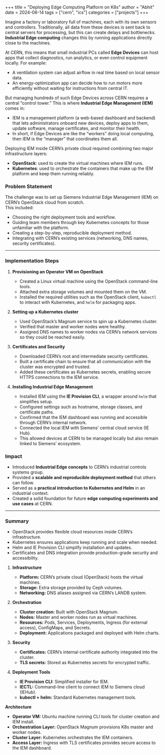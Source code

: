+++
title = "Deploying Edge Computing Platform on K8s"
author = "Abhit"
date = 2024-06-14
tags = ["cern", "ics"]
categories = ["projects"]
+++

Imagine a factory or laboratory full of machines, each with its own sensors and controllers. Traditionally, all data from these devices is sent back to central servers for processing, but this can create delays and bottlenecks. **Industrial Edge computing** changes this by running applications directly close to the machines.  

<!--more--> 
At CERN, this means that small industrial PCs called **Edge Devices** can host apps that collect diagnostics, run analytics, or even control equipment locally. For example:  
- A ventilation system can adjust airflow in real time based on local sensor data.  
- An energy-optimization app can decide how to run motors more efficiently without waiting for instructions from central IT.  

But managing hundreds of such Edge Devices across CERN requires a central “control tower.” This is where **Industrial Edge Management (IEM)** comes in:  
- IEM is a management platform (a web-based dashboard and backend) that lets administrators onboard new devices, deploy apps to them, update software, manage certificates, and monitor their health.  
- In short, if Edge Devices are like the “workers” doing local computing, then IEM is the “manager” that coordinates them all.  

Deploying IEM inside CERN’s private cloud required combining two major infrastructure layers:  
- **OpenStack**: used to create the virtual machines where IEM runs.  
- **Kubernetes**: used to orchestrate the containers that make up the IEM platform and keep them running reliably.  

### Problem Statement
The challenge was to set up Siemens Industrial Edge Management (IEM) on CERN’s OpenStack cloud from scratch.  
This included:  
- Choosing the right deployment tools and workflow.  
- Guiding team members through key Kubernetes concepts for those unfamiliar with the platform.
- Creating a step-by-step, reproducible deployment method.  
- Integrating with CERN’s existing services (networking, DNS names, security certificates).  

---

### Implementation Steps
1. **Provisioning an Operator VM on OpenStack**  
   - Created a Linux virtual machine using the OpenStack command-line tools.  
   - Attached extra storage volumes and mounted them on the VM.  
   - Installed the required utilities such as the OpenStack client, `kubectl` to interact with Kubernetes, and `helm` for packaging apps.  

2. **Setting up a Kubernetes cluster**  
   - Used OpenStack’s Magnum service to spin up a Kubernetes cluster.  
   - Verified that master and worker nodes were healthy.  
   - Assigned DNS names to worker nodes via CERN’s network services so they could be reached easily.  

3. **Certificates and Security**  
   - Downloaded CERN’s root and intermediate security certificates.  
   - Built a certificate chain to ensure that all communication with the cluster was encrypted and trusted.  
   - Added these certificates as Kubernetes secrets, enabling secure HTTPS connections to the IEM service.  

4. **Installing Industrial Edge Management**  
   - Installed IEM using the **IE Provision CLI**, a wrapper around `helm` that simplifies setup.  
   - Configured settings such as hostname, storage classes, and certificate paths.  
   - Confirmed that the IEM dashboard was running and accessible through CERN’s internal network.  
   - Connected the local IEM with Siemens’ central cloud service (IE Hub).  
   - This allowed devices at CERN to be managed locally but also remain linked to Siemens’ ecosystem.  

### Impact
- Introduced **Industrial Edge concepts** to CERN’s industrial controls systems group.  
- Provided a **scalable and reproducible deployment method** that others can follow.  
- Served as a **practical introduction to Kubernetes and Helm** in an industrial context.  
- Created a solid foundation for future **edge computing experiments and use cases** at CERN.  

---

### Summary
- OpenStack provides flexible cloud resources inside CERN’s infrastructure.  
- Kubernetes ensures applications keep running and scale when needed.  
- Helm and IE Provision CLI simplify installation and updates.  
- Certificates and DNS integration provide production-grade security and accessibility.  

1. **Infrastructure**
   - **Platform:** CERN’s private cloud (OpenStack) hosts the virtual machines.  
   - **Storage:** Extra storage provided by Ceph volumes.  
   - **Networking:** DNS aliases assigned via CERN’s LANDB system.  

2. **Orchestration**
   - **Cluster creation:** Built with OpenStack Magnum.  
   - **Nodes:** Master and worker nodes run as virtual machines.  
   - **Resources:** Pods, Services, Deployments, Ingress (for external access), ConfigMaps, and Secrets.  
   - **Deployment:** Applications packaged and deployed with Helm charts.  

3. **Security**
   - **Certificates:** CERN’s internal certificate authority integrated into the cluster.  
   - **TLS secrets:** Stored as Kubernetes secrets for encrypted traffic.  

4. **Deployment Tools**
   - **IE Provision CLI:** Simplified installer for IEM.  
   - **IECTL:** Command-line client to connect IEM to Siemens cloud (IEHub).  
   - **kubectl + helm:** Standard Kubernetes management tools.  

**Architecture**
- **Operator VM:** Ubuntu machine running CLI tools for cluster creation and IEM install.  
- **Orchestration Layer:** OpenStack Magnum provisions K8s master and worker nodes.  
- **Cluster Layer:** Kubernetes orchestrates the IEM containers.  
- **Access Layer:** Ingress with TLS certificates provides secure access to the IEM dashboard.  


